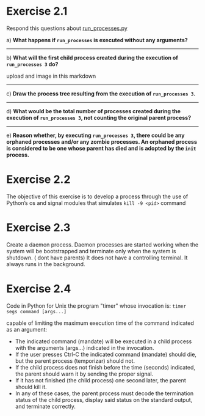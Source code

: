 
# Exercise 2.1
Respond this questions about [run_processes.py](../run_processes.py)

a) **What happens if `run_processes` is executed without any arguments?**


---

b) **What will the first child process created during the execution of `run_processes 3` do?**

upload and image in this markdown

---

c) **Draw the process tree resulting from the execution of `run_processes 3`.**


---

d) **What would be the total number of processes created during the execution of `run_processes 3`, not counting the original parent process?**


---

e) **Reason whether, by executing `run_processes 3`, there could be any orphaned processes and/or any zombie processes. An orphaned process is considered to be one whose parent has died and is adopted by the `init` process.**

# Exercise 2.2
The objective of this exercise is to develop a process through the use of Python’s os and signal modules that simulates `kill -9 <pid>` command

# Exercise 2.3
Create a daemon process.
 Daemon processes are started working when the system will be bootstrapped and terminate only when the system is  shutdown. ( dont have parents)
 It does not have a controlling terminal. It always runs in the background.

# Exercise 2.4

Code in Python for Unix the program "timer" whose invocation is:
`timer segs command [args...]`

capable of limiting the maximum execution time of the command indicated as an argument:

- The indicated command (mandate) will be executed in a child process with the arguments (args...) indicated in the invocation.
- If the user presses Ctrl-C the indicated command (mandate) should die, but the parent process (temporizar) should not.
- If the child process does not finish before the time (seconds) indicated, the parent should warn it by sending the proper signal.
- If it has not finished (the child process) one second later, the parent should kill it.
- In any of these cases, the parent process must decode the termination status of the child process, display said status on the standard output, and terminate correctly.
